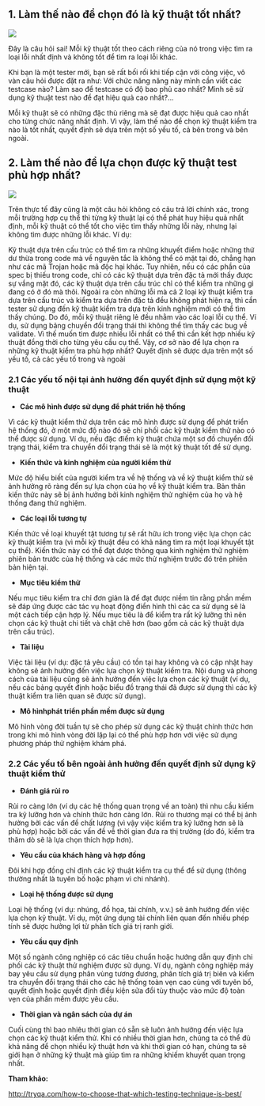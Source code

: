 ## 1. Làm thế nào để chọn đó là kỹ thuật tốt nhất? 
![](https://images.viblo.asia/24d67896-8210-4eaf-b2ce-90e4f0988f24.jpeg)

Đây là câu hỏi sai!
Mỗi kỹ thuật tốt theo cách riêng của nó trong việc tìm ra loại lỗi nhất định và không tốt để tìm ra loại lỗi khác. 

Khi bạn là một tester mới, bạn sẽ rất bối rối khi tiếp cận với công việc, vô vàn câu hỏi được đặt ra như: Với chức năng năng này mình cần viết các testcase nào? Làm sao để testcase có độ bao phủ cao nhất? Mình sẽ sử dụng kỹ thuật test nào để đạt hiệu quả cao nhất?...

Mỗi kỹ thuật sẽ có những đặc thù riêng mà sẽ đạt được hiệu quả cao nhất cho từng chức năng nhất định. Vì vậy, làm thế nào để chọn kỹ thuật kiểm tra nào là tốt nhất, quyết định sẽ dựa trên một số yếu tố, cả bên trong và bên ngoài.

## 2. Làm thế nào để lựa chọn được kỹ thuật test phù hợp nhất?

![](https://images.viblo.asia/a46c02da-78c1-46df-87c3-0ba60b9afb14.png)

Trên thực tế đây cũng là một câu hỏi không có câu trả lời chính xác, trong mỗi trường hợp cụ thể thì từng kỹ thuật lại có thể phát huy hiệu quả nhất định, mỗi kỹ thuật có thể tốt cho việc tìm thấy những lỗi này, nhưng lại không tìm được những lỗi khác. Ví dụ:

Kỹ thuật dựa trên cấu trúc có thể tìm ra những khuyết điểm hoặc những thứ dư thừa trong code mà về nguyên tắc là không thể có mặt tại đó, chẳng hạn như các mã Trojan hoặc mã độc hại khác.
Tuy nhiên, nếu có các phần của spec bị thiếu trong code, chỉ có các kỹ thuật dựa trên đặc tả mới thấy được sự vắng mặt đó, các kỹ thuật dựa trên cấu trúc chỉ có thể kiểm tra những gì đang có ở đó mà thôi.
Ngoài ra còn những lỗi mà cả 2 loại kỹ thuật kiểm tra dựa trên cấu trúc và kiểm tra dựa trên đặc tả đều không phát hiện ra, thì cần tester sử dụng đến kỹ thuật kiểm tra dựa trên kinh nghiệm mới có thể tìm thấy chúng. Do đó, mỗi kỹ thuật riêng lẻ đều nhằm vào các loại lỗi cụ thể. Ví dụ, sử dụng bảng chuyển đổi trạng thái thì không thể tìm thấy các bug về validate.
Vì thế muốn tìm được nhiều lỗi nhất có thể thì cần kết hợp nhiều kỹ thuật đồng thời cho từng yêu cầu cụ thể. Vậy, cơ sở nào để lựa chọn ra những kỹ thuật kiểm tra phù hợp nhất? Quyết định sẽ được dựa trên một số yếu tố, cả các yếu tố trong và ngoài
### 2.1 Các yếu tố nội tại ảnh hưởng đến quyết định sử dụng một kỹ thuật

* **Các mô hình được sử dụng để phát triển hệ thống** 

Vì các kỹ thuật kiểm thử dựa trên các mô hình được sử dụng để phát triển hệ thống đó, ở một mức độ nào đó sẽ chi phối các kỹ thuật kiểm thử nào có thể được sử dụng. Ví dụ, nếu đặc điểm kỹ thuật chứa một sơ đồ chuyển đổi trạng thái, kiểm tra chuyển đổi trạng thái sẽ là một kỹ thuật tốt để sử dụng.

* **Kiến thức và kinh nghiệm của người kiểm thử**

Mức độ hiểu biết của người kiểm tra về hệ thống và về kỹ thuật kiểm thử sẽ ảnh hưởng rõ ràng đến sự lựa chọn của họ về kỹ thuật kiểm tra. Bản thân kiến ​​thức này sẽ bị ảnh hưởng bởi kinh nghiệm thử nghiệm của họ và hệ thống đang thử nghiệm.

* **Các loại lỗi tương tự**

Kiến thức về loại khuyết tật tương tự sẽ rất hữu ích trong việc lựa chọn các kỹ thuật kiểm tra (vì mỗi kỹ thuật đều có khả năng tìm ra một loại khuyết tật cụ thể). Kiến thức này có thể đạt được thông qua kinh nghiệm thử nghiệm phiên bản trước của hệ thống và các mức thử nghiệm trước đó trên phiên bản hiện tại.

* **Mục tiêu kiểm thử**

Nếu mục tiêu kiểm tra chỉ đơn giản là để đạt được niềm tin rằng phần mềm sẽ đáp ứng được các tác vụ hoạt động điển hình thì các ca sử dụng sẽ là một cách tiếp cận hợp lý. Nếu mục tiêu là để kiểm tra rất kỹ lưỡng thì nên chọn các kỹ thuật chi tiết và chặt chẽ hơn (bao gồm cả các kỹ thuật dựa trên cấu trúc).

* **Tài liệu**

Việc tài liệu (ví dụ: đặc tả yêu cầu) có tồn tại hay không và có cập nhật hay không sẽ ảnh hưởng đến việc lựa chọn kỹ thuật kiểm tra. Nội dung và phong cách của tài liệu cũng sẽ ảnh hưởng đến việc lựa chọn các kỹ thuật (ví dụ, nếu các bảng quyết định hoặc biểu đồ trạng thái đã được sử dụng thì các kỹ thuật kiểm tra liên quan sẽ được sử dụng).

* **Mô hìnhphát triển phần mềm được sử dụng**

Mô hình vòng đời tuần tự sẽ cho phép sử dụng các kỹ thuật chính thức hơn trong khi mô hình vòng đời lặp lại có thể phù hợp hơn với việc sử dụng phương pháp thử nghiệm khám phá.

### 2.2 Các yếu tố bên ngoài ảnh hưởng đến quyết định sử dụng kỹ thuật kiểm thử

* **Đánh giá rủi ro**

Rủi ro càng lớn (ví dụ các hệ thống quan trọng về an toàn) thì nhu cầu kiểm tra kỹ lưỡng hơn và chính thức hơn càng lớn. Rủi ro thương mại có thể bị ảnh hưởng bởi các vấn đề chất lượng (vì vậy việc kiểm tra kỹ lưỡng hơn sẽ là phù hợp) hoặc bởi các vấn đề về thời gian đưa ra thị trường (do đó, kiểm tra thăm dò sẽ là lựa chọn thích hợp hơn).

* **Yêu cầu của khách hàng và hợp đồng**

Đôi khi hợp đồng chỉ định các kỹ thuật kiểm tra cụ thể để sử dụng (thông thường nhất là tuyên bố hoặc phạm vi chi nhánh).

* **Loại hệ thống được sử dụng**

Loại hệ thống (ví dụ: nhúng, đồ họa, tài chính, v.v.) sẽ ảnh hưởng đến việc lựa chọn kỹ thuật. Ví dụ, một ứng dụng tài chính liên quan đến nhiều phép tính sẽ được hưởng lợi từ phân tích giá trị ranh giới.

* **Yêu cầu quy định**

Một số ngành công nghiệp có các tiêu chuẩn hoặc hướng dẫn quy định chi phối các kỹ thuật thử nghiệm được sử dụng. Ví dụ, ngành công nghiệp máy bay yêu cầu sử dụng phân vùng tương đương, phân tích giá trị biên và kiểm tra chuyển đổi trạng thái cho các hệ thống toàn vẹn cao cùng với tuyên bố, quyết định hoặc quyết định điều kiện sửa đổi tùy thuộc vào mức độ toàn vẹn của phần mềm được yêu cầu.

* **Thời gian và ngân sách của dự án**

Cuối cùng thì bao nhiêu thời gian có sẵn sẽ luôn ảnh hưởng đến việc lựa chọn các kỹ thuật kiểm thử. Khi có nhiều thời gian hơn, chúng ta có thể đủ khả năng để chọn nhiều kỹ thuật hơn và khi thời gian có hạn, chúng ta sẽ giới hạn ở những kỹ thuật mà giúp tìm ra những khiếm khuyết quan trọng nhất.

**Tham khảo:**

http://tryqa.com/how-to-choose-that-which-testing-technique-is-best/